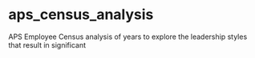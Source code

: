 # aps_census_analysis
APS Employee Census analysis of  years to explore the leadership styles that result in significant 
